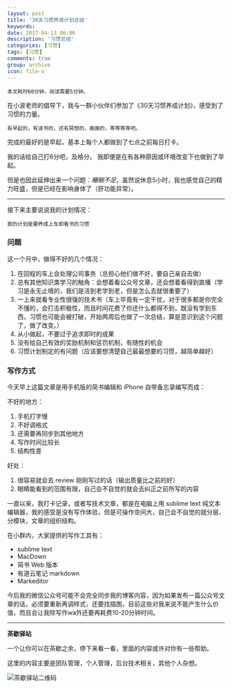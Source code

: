 ```yaml
---
layout: post
title: '30天习惯养成计划总结'
keywords: 
date: 2017-04-13 06:00
description: '习惯总结'
categories: [习惯]
tags: [习惯]
comments: true
group: archive
icon: file-o
---
```


	本文耗时60分钟，阅读需要5分钟。

<!-- more -->

在小波老师的倡导下，我与一群小伙伴们参加了《30天习惯养成计划》，感受到了习惯的力量。

	有早起的，有读书的，还有冥想的，画画的，等等等等吧。

完成的最好的是早起，基本上每个人都做到了七点之前每日打卡。

我的话给自己打6分吧，及格分。
我即便是在有各种原因或环境改变下也做到了早起。

但是也因此延伸出来一个问题：*睡眠不足*，虽然说休息5小时，我也感觉自己的精力旺盛，但是已经在影响身体了（肝功能异常）。

----

接下来主要说说我的计划情况：

`我的计划是要养成上车即看书的习惯`

### 问题 ###

这一个月中，做得不好的几个情况：

1. 在回程的车上会处理公司事务（总担心他们做不好，要自己亲自去做）
2. 总有其他知识类学习的触角：会想着看公众号文章，还会想着看得到直播（学习是永无止境的，我们是活到老学到老，但是怎么去就很重要了）
3. 一上来就看专业性很强的技术书（车上毕竟有一定干扰，对于很多都是你完全不懂的，会打击积极性，而且时间花费了你还什么都得不到，既没有学到东西，习惯也可能会被打破，开始两周后也做了一次总结，算是意识到这个问题了，做了改变。）
4. 从小做起，不要过于追求即时的成果
5. 没有给自己有效的奖励机制和惩罚机制，有随性的机会
6. 习惯计划制定的有问题（应该要想清楚自己最最想要的习惯，越简单越好）

### 写作方式 ###

今天早上这篇文章是用手机版的简书编辑和 iPhone 自带备忘录编写而成：

不好的地方：

1. 手机打字慢
2. 不好调格式
3. 还需要再同步到其他地方
4. 写作时间比较长
5. 结构性差

好处：

1. 很容易就会去 review 刚刚写过的话（输出质量比之前的好）
2. 眼睛能看到的范围有限，自己会不自觉的就会去纠正之前所写的内容

一直以来，我打卡记录，或者写技术文章，都是在电脑上用 sublime text 纯文本编辑器，我的感受是没有写作体验，但是可操作空间大，自己会不自觉的就分层、分模块，文章的组织结构。

在小群内，大家提供的写作工具有：

- sublime text
- MacDown
- 简书 Web 版本
- 有道云笔记 markdown
- Markeditor

今后我的微信公众号可能不会完全同步我的博客内容，因为如果发布一篇公众号文章的话，必须要重新再调样式，还要找插图，目前这些对我来说不能产生什么价值，而且会让我除写作wa外还要再耗费10-20分钟时间。


----

**茶歇驿站**

一个让你可以在茶歇之余，停下来看一看，里面的内容或许对你有一些帮助。

这里的内容主要是团队管理，个人管理，后台技术相关，其他个人杂想。

![茶歇驿站二维码](http://ww4.sinaimg.cn/large/824dcde4gw1f358o5j022j20by0bywf8.jpg)
